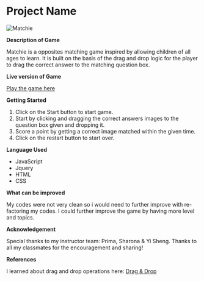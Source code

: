 # Project Name
![Matchie](http://i.imgur.com/C2WkIZD.png)

**Description of Game**

Matchie is a opposites matching game inspired by allowing children of all ages to learn.
It is built on the basis of the drag and drop logic for the player to drag the correct answer to the matching question box.

**Live version of Game**

[Play the game here](https://wdi-sg.github.io/wdi-project-1-cwxr)

**Getting Started**

1) Click on the Start button to start game.
2) Start by clicking and dragging the correct answers images to the question box given and dropping it.
3) Score a point by getting a correct image matched within the given time.
4) Click on the restart button to start over.

**Language Used**

* JavaScript
* Jquery
* HTML
* CSS


**What can be improved**

My codes were not very clean so i would need to further improve with re-factoring my codes.
I could further improve the game by having more level and topics.

**Acknowledgement**

Special thanks to my instructor team: Prima, Sharona & Yi Sheng.
Thanks to all my classmates for the encouragement and sharing!

**References**

I learned about drag and drop operations here: [Drag & Drop](https://developer.mozilla.org/en-US/docs/Web/API/HTML_Drag_and_Drop_API/Drag_operations)
